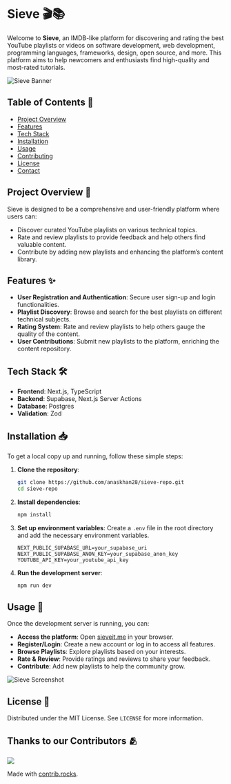 # Sieve 🎬📚

Welcome to **Sieve**, an IMDB-like platform for discovering and rating the best YouTube playlists or videos on software development, web development, programming languages, frameworks, design, open source, and more. This platform aims to help newcomers and enthusiasts find high-quality and most-rated tutorials.

![Sieve Banner](public/banner.png)

## Table of Contents 📑

- [Project Overview](#project-overview-📝)
- [Features](#features-✨)
- [Tech Stack](#tech-stack-🛠️)
- [Installation](#installation-📥)
- [Usage](#usage-🚀)
- [Contributing](CONTRIBUTING.md)
- [License](#license-📄)
- [Contact](#contact-📧)

## Project Overview 📝

Sieve is designed to be a comprehensive and user-friendly platform where users can:

- Discover curated YouTube playlists on various technical topics.
- Rate and review playlists to provide feedback and help others find valuable content.
- Contribute by adding new playlists and enhancing the platform’s content library.

## Features ✨

- **User Registration and Authentication**: Secure user sign-up and login functionalities.
- **Playlist Discovery**: Browse and search for the best playlists on different technical subjects.
- **Rating System**: Rate and review playlists to help others gauge the quality of the content.
- **User Contributions**: Submit new playlists to the platform, enriching the content repository.

## Tech Stack 🛠️

- **Frontend**: Next.js, TypeScript
- **Backend**: Supabase, Next.js Server Actions
- **Database**: Postgres
- **Validation**: Zod

## Installation 📥

To get a local copy up and running, follow these simple steps:

1. **Clone the repository**:

   ```bash
   git clone https://github.com/anaskhan28/sieve-repo.git
   cd sieve-repo
   ```
2. **Install dependencies**:

   ```bash
   npm install
   ```
3. **Set up environment variables**: Create a `.env` file in the root directory and add the necessary environment variables.

   ```
   NEXT_PUBLIC_SUPABASE_URL=your_supabase_uri
   NEXT_PUBLIC_SUPABASE_ANON_KEY=your_supabase_anon_key
   YOUTUBE_API_KEY=your_youtube_api_key
   ```
4. **Run the development server**:

   ```bash
   npm run dev
   ```

## Usage 🚀

Once the development server is running, you can:

- **Access the platform**: Open [sieveit.me](https://sieveit.me) in your browser.
- **Register/Login**: Create a new account or log in to access all features.
- **Browse Playlists**: Explore playlists based on your interests.
- **Rate & Review**: Provide ratings and reviews to share your feedback.
- **Contribute**: Add new playlists to help the community grow.

![Sieve Screenshot](public/playlist.png)

## License 📄

Distributed under the MIT License. See `LICENSE` for more information.

## Thanks to our Contributors 🫂


<a href="https://github.com/anaskhan28/sieve-repo/graphs/contributors">
  <img src="https://contrib.rocks/image?repo=anaskhan28/sieve-repo" />
</a>

Made with [contrib.rocks](https://contrib.rocks).
